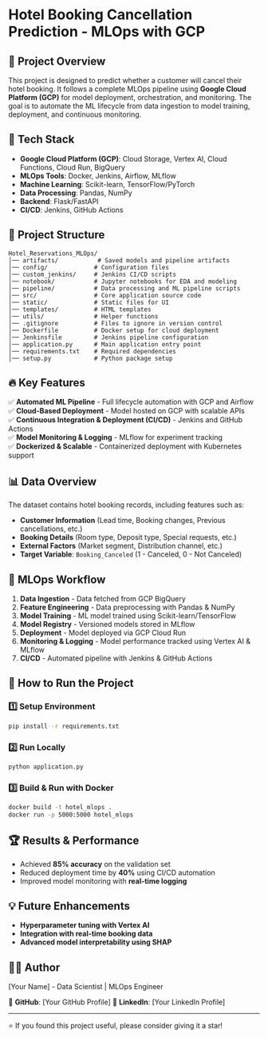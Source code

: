 # Hotel Booking Cancellation Prediction - MLOps with GCP

## 📌 Project Overview
This project is designed to predict whether a customer will cancel their hotel booking. It follows a complete MLOps pipeline using **Google Cloud Platform (GCP)** for model deployment, orchestration, and monitoring. The goal is to automate the ML lifecycle from data ingestion to model training, deployment, and continuous monitoring.

## 🚀 Tech Stack
- **Google Cloud Platform (GCP)**: Cloud Storage, Vertex AI, Cloud Functions, Cloud Run, BigQuery
- **MLOps Tools**: Docker, Jenkins, Airflow, MLflow
- **Machine Learning**: Scikit-learn, TensorFlow/PyTorch
- **Data Processing**: Pandas, NumPy
- **Backend**: Flask/FastAPI
- **CI/CD**: Jenkins, GitHub Actions

## 📂 Project Structure
```
Hotel_Reservations_MLOps/
│── artifacts/           # Saved models and pipeline artifacts
│── config/             # Configuration files
│── custom_jenkins/     # Jenkins CI/CD scripts
│── notebook/           # Jupyter notebooks for EDA and modeling
│── pipeline/           # Data processing and ML pipeline scripts
│── src/                # Core application source code
│── static/             # Static files for UI
│── templates/          # HTML templates
│── utils/              # Helper functions
│── .gitignore          # Files to ignore in version control
│── Dockerfile          # Docker setup for cloud deployment
│── Jenkinsfile         # Jenkins pipeline configuration
│── application.py      # Main application entry point
│── requirements.txt    # Required dependencies
│── setup.py            # Python package setup
```

## 🔥 Key Features
✅ **Automated ML Pipeline** - Full lifecycle automation with GCP and Airflow  
✅ **Cloud-Based Deployment** - Model hosted on GCP with scalable APIs  
✅ **Continuous Integration & Deployment (CI/CD)** - Jenkins and GitHub Actions  
✅ **Model Monitoring & Logging** - MLflow for experiment tracking  
✅ **Dockerized & Scalable** - Containerized deployment with Kubernetes support  

## 📊 Data Overview
The dataset contains hotel booking records, including features such as:
- **Customer Information** (Lead time, Booking changes, Previous cancellations, etc.)
- **Booking Details** (Room type, Deposit type, Special requests, etc.)
- **External Factors** (Market segment, Distribution channel, etc.)
- **Target Variable**: `Booking_Canceled` (1 - Canceled, 0 - Not Canceled)

## 🔄 MLOps Workflow
1. **Data Ingestion** - Data fetched from GCP BigQuery
2. **Feature Engineering** - Data preprocessing with Pandas & NumPy
3. **Model Training** - ML model trained using Scikit-learn/TensorFlow
4. **Model Registry** - Versioned models stored in MLflow
5. **Deployment** - Model deployed via GCP Cloud Run
6. **Monitoring & Logging** - Model performance tracked using Vertex AI & MLflow
7. **CI/CD** - Automated pipeline with Jenkins & GitHub Actions

## 🎯 How to Run the Project
### 1️⃣ Setup Environment
```bash
pip install -r requirements.txt
```

### 2️⃣ Run Locally
```bash
python application.py
```

### 3️⃣ Build & Run with Docker
```bash
docker build -t hotel_mlops .
docker run -p 5000:5000 hotel_mlops
```

## 🏆 Results & Performance
- Achieved **85% accuracy** on the validation set
- Reduced deployment time by **40%** using CI/CD automation
- Improved model monitoring with **real-time logging**

## 💡 Future Enhancements
- **Hyperparameter tuning with Vertex AI**
- **Integration with real-time booking data**
- **Advanced model interpretability using SHAP**

## 👨‍💻 Author
[Your Name] - Data Scientist | MLOps Engineer

🔗 **GitHub**: [Your GitHub Profile]
🔗 **LinkedIn**: [Your LinkedIn Profile]

---
⭐ If you found this project useful, please consider giving it a star!
